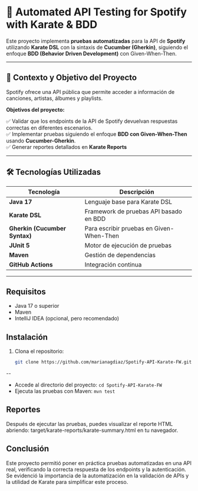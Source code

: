 # 🎵 **Automated API Testing for Spotify with Karate & BDD**

Este proyecto implementa **pruebas automatizadas** para la API de **Spotify** utilizando **Karate DSL** con la sintaxis de **Cucumber (Gherkin)**, siguiendo el enfoque **BDD (Behavior Driven Development)** con Given-When-Then.

---

## 📌 **Contexto y Objetivo del Proyecto**

Spotify ofrece una API pública que permite acceder a información de canciones, artistas, álbumes y playlists.

**Objetivos del proyecto:**

✅ Validar que los endpoints de la API de Spotify devuelvan respuestas correctas en diferentes escenarios.  
✅ Implementar pruebas siguiendo el enfoque **BDD con Given-When-Then** usando **Cucumber-Gherkin**.  
✅ Generar reportes detallados en **Karate Reports** 

---

## 🛠 **Tecnologías Utilizadas**

| Tecnología | Descripción |
|------------|------------|
| **Java 17** | Lenguaje base para Karate DSL |
| **Karate DSL** | Framework de pruebas API basado en BDD |
| **Gherkin (Cucumber Syntax)** | Para escribir pruebas en Given-When-Then |
| **JUnit 5** | Motor de ejecución de pruebas |
| **Maven** | Gestión de dependencias |
| **GitHub Actions** | Integración continua |

---
## Requisitos

- Java 17 o superior
- Maven
- IntelliJ IDEA (opcional, pero recomendado)

## Instalación

1. Clona el repositorio:
   ```sh
   git clone https://github.com/marianagdiaz/Spotify-API-Karate-FW.git
--
* Accede al directorio del proyecto: `cd Spotify-API-Karate-FW` 
* Ejecuta las pruebas con Maven: `mvn test`


## Reportes
Después de ejecutar las pruebas, puedes visualizar el reporte HTML abriendo:
target/karate-reports/karate-summary.html en tu navegador.

## Conclusión
Este proyecto permitió poner en práctica pruebas automatizadas en una API real, verificando la correcta respuesta de los endpoints y la autenticación. Se evidenció la importancia de la automatización en la validación de APIs y la utilidad de Karate para simplificar este proceso.

